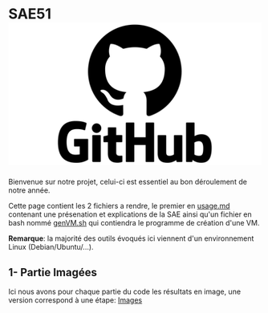 # SAE51 ![images](https://github.com/AntoineLetour/SAE51/blob/brMD/images/GitHub-logo.png)

Bienvenue sur notre projet, celui-ci est essentiel au bon déroulement de notre année.

Cette page contient les 2 fichiers a rendre, le premier en [usage.md](https://github.com/AntoineLetour/SAE51/blob/main/usage.md) contenant une présenation et explications de la SAE ainsi qu'un fichier en bash nommé [genVM.sh](https://github.com/AntoineLetour/SAE51/blob/main/genVM.sh) qui contiendra le programme de création d'une VM.

**Remarque**: la majorité des outils évoqués ici viennent d'un environnement Linux (Debian/Ubuntu/...).

## 1- Partie Imagées

Ici nous avons pour chaque partie du code les résultats en image, une version correspond à une étape: [Images](https://github.com/AntoineLetour/SAE51/tree/brMD/images)